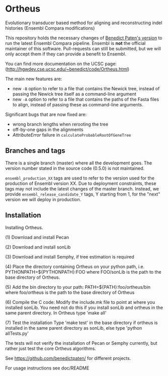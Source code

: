 Ortheus
=======

Evolutionary transducer based method for aligning and reconstructing indel
histories (Ensembl Compara modifications)

This repository holds the necessary changes of [Benedict Paten's version](https://github.com/benedictpaten/ortheus)
to run the latest Ensembl Compara pipeline.
Ensembl is **not** the official maintainer of this software.
Pull-requests can still be submitted, but we will only accept them if they
can provide a benefit to Ensembl.

You can find more documentation on the UCSC page: (http://hgwdev.cse.ucsc.edu/~benedict/code/Ortheus.html)

The main new features are:
* new `-B` option to refer to a file that contains the Newick tree, instead
  of passing the Newick tree itself as a command-line argument
* new `-A` option to refer to a file that contains the paths of the Fasta
  files to align, instead of passing these as command-line arguments.

Significant bugs that are now fixed are:
* wrong branch lengths when rerooting the tree
* off-by-one gaps in the alignments
* _AttributeError_ failure in `calculateProbableRootOfGeneTree`

## Branches and tags

There is a single branch (master) where all the development goes.
The version number stated in the source code (0.5.0) is not maintained.

`ensembl_production_XX` tags are used to refer to the version used for the
production of Ensembl version XX. Due to deployment constraints, these tags
may not include the latest changes of the master branch.
Instead, we provide `ensembl_release_candidate_Y` tags, Y starting from 1, for
the "next" version we will deploy in production.

## Installation

Installing Ortheus.

(1) Download and install Pecan

(2) Download and install sonLib

(3) Download and install Semphy, if tree estimation is required

(4) Place the directory containing Ortheus on your python path, i.e.
PYTHONPATH=${PYTHONPATH}:FOO
where FOO/sonLib is the path to the base directory of Ortheus. 

(5) Add the bin directory to your path:
PATH=${PATH}:foo/ortheus/bin
where foo/ortheus is the path to the base directory of Ortheus

(6) Compile the C code:
Modify the include.mk file to point at where you installed sonLib. You need not do this if 
you install sonLib and ortheus in the same parent directory.
In Ortheus type 'make all' 

(7) Test the installation
Type 'make test' in the base directory if ortheus is installed in the same parent directory as sonLib, else type 'python allTests.py'

The tests will not verify the installation of Pecan or Semphy currently, but rather just test the core Ortheus algorithms.

See https://github.com/benedictpaten/ for different projects.

For usage instructions see doc/README
